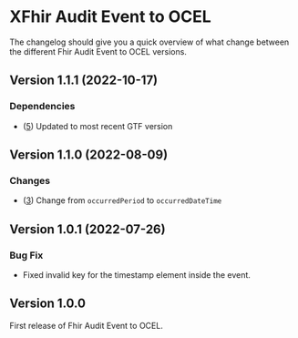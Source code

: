 # XFhir Audit Event to OCEL

The changelog should give you a quick overview of what change between the different Fhir Audit Event to OCEL versions.

## Version 1.1.1 (2022-10-17)

### Dependencies

- ([5](https://github.com/FHOOEAIST/FhirAuditEvent2OCEL/issues/5)) Updated to most recent GTF version

## Version 1.1.0 (2022-08-09)

### Changes

 - ([3](https://github.com/FHOOEAIST/FhirAuditEvent2OCEL/issues/3)) Change from `occurredPeriod` to `occurredDateTime` 

## Version 1.0.1 (2022-07-26)

### Bug Fix

- Fixed invalid key for the timestamp element inside the event.

## Version 1.0.0

First release of Fhir Audit Event to OCEL.